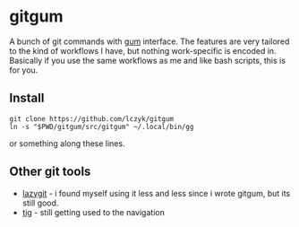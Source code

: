 # gitgum

A bunch of git commands with [gum](https://github.com/charmbracelet/gum) interface. The features are very tailored to the kind of workflows I have, but nothing work-specific is encoded in. Basically if you use the same workflows as me and like bash scripts, this is for you.

## Install

```
git clone https://github.com/lczyk/gitgum
ln -s "$PWD/gitgum/src/gitgum" ~/.local/bin/gg
```

or something along these lines.

## Other git tools

- [lazygit](https://github.com/jesseduffield/lazygit) - i found myself using it less and less since i wrote gitgum, but its still good.
- [tig](https://github.com/jonas/tig) - still getting used to the navigation
